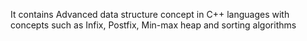 It contains Advanced data structure concept in C++ languages with concepts such as Infix, Postfix, Min-max heap and sorting algorithms
